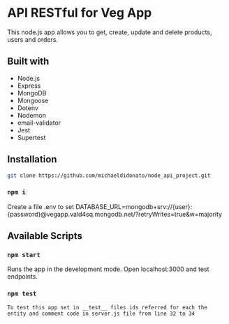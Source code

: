 # API RESTful for Veg App

This node.js app allows you to get, create, update and delete products, users and orders.

## Built with

* Node.js
* Express
* MongoDB
* Mongoose
* Dotenv
* Nodemon
* email-validator
* Jest
* Supertest

## Installation

```sh 
git clone https://github.com/michaeldidonato/node_api_project.git
```

   ### `npm i`

   Create a file .env to set DATABASE_URL=mongodb+srv://{user}:{password}@vegapp.vald4sq.mongodb.net/?retryWrites=true&w=majority

   ## Available Scripts

  ### `npm start`

   Runs the app in the development mode. Open localhost:3000 and test endpoints.


### `npm test`

    To test this app set in __test__ files ids referred for each the entity and comment code in server.js file from line 32 to 34



